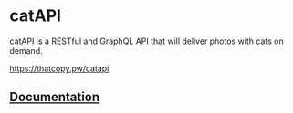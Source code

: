 # catAPI
catAPI is a RESTful and GraphQL API that will deliver photos with cats on demand.

https://thatcopy.pw/catapi

## [Documentation](https://github.com/ThatCopy/catAPI/wiki)

